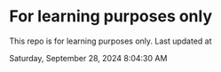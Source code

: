 # For learning purposes only
This repo is for learning purposes only.
Last updated at

Saturday, September 28, 2024 8:04:30 AM


